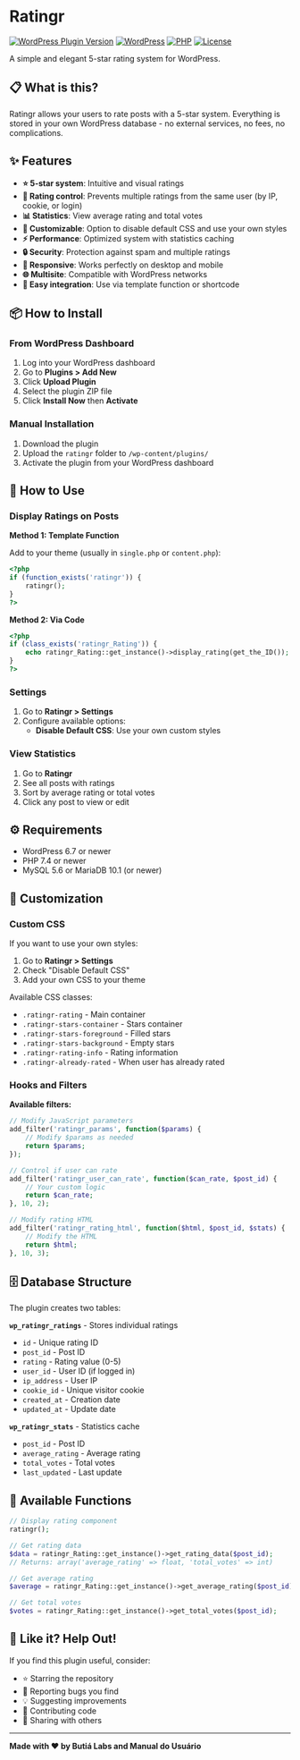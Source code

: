 # Ratingr

[![WordPress Plugin Version](https://img.shields.io/badge/version-1.0.0-blue.svg)](https://github.com/butialabs/ratingr/)
[![WordPress](https://img.shields.io/badge/wordpress-6.7+-blue.svg)](https://wordpress.org/)
[![PHP](https://img.shields.io/badge/php-7.4+-purple.svg)](https://php.net/)
[![License](https://img.shields.io/badge/license-GPL%20v2-red.svg)](https://www.gnu.org/licenses/gpl-2.0.html)

A simple and elegant 5-star rating system for WordPress.

## 📋 What is this?

Ratingr allows your users to rate posts with a 5-star system. Everything is stored in your own WordPress database - no external services, no fees, no complications.

## ✨ Features

- **⭐ 5-star system**: Intuitive and visual ratings
- **👥 Rating control**: Prevents multiple ratings from the same user (by IP, cookie, or login)
- **📊 Statistics**: View average rating and total votes
- **🎨 Customizable**: Option to disable default CSS and use your own styles
- **⚡ Performance**: Optimized system with statistics caching
- **🔒 Security**: Protection against spam and multiple ratings
- **📱 Responsive**: Works perfectly on desktop and mobile
- **🌐 Multisite**: Compatible with WordPress networks
- **🔧 Easy integration**: Use via template function or shortcode

## 📦 How to Install

### From WordPress Dashboard

1. Log into your WordPress dashboard
2. Go to **Plugins > Add New**
3. Click **Upload Plugin**
4. Select the plugin ZIP file
5. Click **Install Now** then **Activate**

### Manual Installation

1. Download the plugin
2. Upload the `ratingr` folder to `/wp-content/plugins/`
3. Activate the plugin from your WordPress dashboard

## 🚀 How to Use

### Display Ratings on Posts

**Method 1: Template Function**

Add to your theme (usually in `single.php` or `content.php`):

```php
<?php
if (function_exists('ratingr')) {
    ratingr();
}
?>
```

**Method 2: Via Code**

```php
<?php
if (class_exists('ratingr_Rating')) {
    echo ratingr_Rating::get_instance()->display_rating(get_the_ID());
}
?>
```

### Settings

1. Go to **Ratingr > Settings**
2. Configure available options:
   - **Disable Default CSS**: Use your own custom styles

### View Statistics

1. Go to **Ratingr**
2. See all posts with ratings
3. Sort by average rating or total votes
4. Click any post to view or edit

## ⚙️ Requirements

- WordPress 6.7 or newer
- PHP 7.4 or newer
- MySQL 5.6 or MariaDB 10.1 (or newer)

## 🎨 Customization

### Custom CSS

If you want to use your own styles:

1. Go to **Ratingr > Settings**
2. Check "Disable Default CSS"
3. Add your own CSS to your theme

Available CSS classes:
- `.ratingr-rating` - Main container
- `.ratingr-stars-container` - Stars container
- `.ratingr-stars-foreground` - Filled stars
- `.ratingr-stars-background` - Empty stars
- `.ratingr-rating-info` - Rating information
- `.ratingr-already-rated` - When user has already rated

### Hooks and Filters

**Available filters:**

```php
// Modify JavaScript parameters
add_filter('ratingr_params', function($params) {
    // Modify $params as needed
    return $params;
});

// Control if user can rate
add_filter('ratingr_user_can_rate', function($can_rate, $post_id) {
    // Your custom logic
    return $can_rate;
}, 10, 2);

// Modify rating HTML
add_filter('ratingr_rating_html', function($html, $post_id, $stats) {
    // Modify the HTML
    return $html;
}, 10, 3);
```

## 🗄️ Database Structure

The plugin creates two tables:

**`wp_ratingr_ratings`** - Stores individual ratings
- `id` - Unique rating ID
- `post_id` - Post ID
- `rating` - Rating value (0-5)
- `user_id` - User ID (if logged in)
- `ip_address` - User IP
- `cookie_id` - Unique visitor cookie
- `created_at` - Creation date
- `updated_at` - Update date

**`wp_ratingr_stats`** - Statistics cache
- `post_id` - Post ID
- `average_rating` - Average rating
- `total_votes` - Total votes
- `last_updated` - Last update

## 🔧 Available Functions

```php
// Display rating component
ratingr();

// Get rating data
$data = ratingr_Rating::get_instance()->get_rating_data($post_id);
// Returns: array('average_rating' => float, 'total_votes' => int)

// Get average rating
$average = ratingr_Rating::get_instance()->get_average_rating($post_id);

// Get total votes
$votes = ratingr_Rating::get_instance()->get_total_votes($post_id);
```

## 🌟 Like it? Help Out!

If you find this plugin useful, consider:

- ⭐ Starring the repository
- 🐛 Reporting bugs you find
- 💡 Suggesting improvements
- 🤝 Contributing code
- 📢 Sharing with others

---

**Made with ❤️ by Butiá Labs and Manual do Usuário**